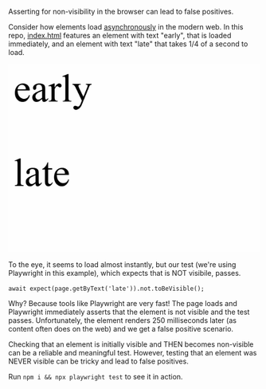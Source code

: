 Asserting for non-visibility in the browser can lead to false positives.

Consider how elements load [asynchronously](https://en.wikipedia.org/wiki/Ajax_(programming)) in the modern web. In this repo, [index.html](index.html) features an element with text "early", that is loaded immediately, and an element with text "late" that takes 1/4 of a second to load.

![page example](images/page.gif)

To the eye, it seems to load almost instantly, but our test (we're using Playwright in this example), which expects that is NOT visibile, passes. 

```
await expect(page.getByText('late')).not.toBeVisible();
```

Why? Because tools like Playwright are very fast! The page loads and Playwright immediately asserts that the element is not visible and the test passes. Unfortunately, the element renders 250 milliseconds later (as content often does on the web) and we get a false positive scenario.

Checking that an element is initially visible and THEN becomes non-visible can be a reliable and meaningful test. However, testing that an element was NEVER visible can be tricky and lead to false positives.

Run `npm i && npx playwright test` to see it in action.
